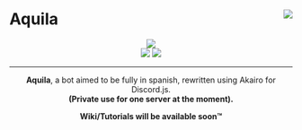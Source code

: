 # Aquila <img src="https://i.imgur.com/zJzMjU3.png?1" align=right>
<p align=center>
  <img src="https://i.imgur.com/dHKHBQj.png"></br>
  <img src="https://forthebadge.com/images/badges/made-with-javascript.svg"> <img src="https://forthebadge.com/images/badges/contains-cat-gifs.svg">
</p>

---
<p align=center>
  <strong>Aquila</strong>, a bot aimed to be fully in spanish, rewritten using Akairo for Discord.js.</br>
  <strong>(Private use for one server at the moment).</strong>
</p>

<p align=center>
  <strong>Wiki/Tutorials will be available soon™</strong>
</p>
